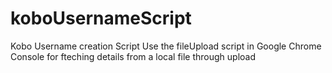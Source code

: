 # koboUsernameScript
Kobo Username creation Script
Use the fileUpload script in Google Chrome Console for fteching details from a local file through upload
